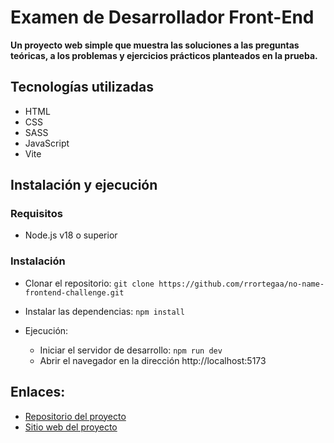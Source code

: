 # Examen de Desarrollador Front-End

__Un proyecto web simple que muestra las soluciones a las preguntas teóricas, a los problemas y ejercicios prácticos planteados en la prueba.__

## Tecnologías utilizadas

- HTML
- CSS
- SASS
- JavaScript
- Vite

## Instalación y ejecución

### Requisitos

- Node.js v18 o superior

### Instalación

- Clonar el repositorio: ```git clone https://github.com/rrortegaa/no-name-frontend-challenge.git```
- Instalar las dependencias: ```npm install```
- Ejecución:

    - Iniciar el servidor de desarrollo: ```npm run dev```
    - Abrir el navegador en la dirección http://localhost:5173


## Enlaces:

- [Repositorio del proyecto](https://github.com/rrortegaa/no-name-frontend-challenge.git)
- [Sitio web del proyecto](https://assessment.purplerose.dev/)